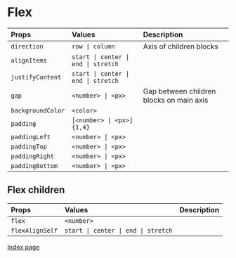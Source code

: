 # Flex

Props | Values | Description
:--- | :--- | :--- |
`direction` | `row \| column` | Axis of children blocks
`alignItems` | `start \| center \| end \| stretch` |
`justifyContent` | `start \| center \| end \| stretch` |
`gap` | `<number> \| <px>` | Gap between children blocks on main axis
`backgroundColor` | `<color>` |
`padding` | `[<number> \| <px>]{1,4}` |
`paddingLeft` | `<number> \| <px>` |
`paddingTop` | `<number> \| <px>` |
`paddingRight` | `<number> \| <px>` |
`paddingBottom` | `<number> \| <px>` |

## Flex children

Props | Values | Description
:--- | :--- | :--- |
`flex` | `<number>` |
`flexAlignSelf` | `start \| center \| end \| stretch` |

[Index page](./index.md)
